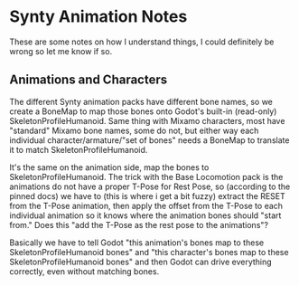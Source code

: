 # Synty Animation Notes

These are some notes on how I understand things, I could definitely be wrong so let me know if so.

## Animations and Characters

The different Synty animation packs have different bone names, so we create a BoneMap to map those bones onto Godot's
built-in (read-only) SkeletonProfileHumanoid. Same thing with Mixamo characters, most have "standard" Mixamo bone names,
some do not, but either way each individual character/armature/"set of bones" needs a BoneMap to translate it to match
SkeletonProfileHumanoid.

It's the same on the animation side, map the bones to SkeletonProfileHumanoid. The trick with the Base Locomotion pack
is the animations do not have a proper T-Pose for Rest Pose, so (according to the pinned docs) we have to (this is where
i get a bit fuzzy) extract the RESET from the T-Pose animation, then apply the offset from the T-Pose to each individual
animation so it knows where the animation bones should "start from." Does this "add the T-Pose as the rest pose to the
animations"?

Basically we have to tell Godot "this animation's bones map to these SkeletonProfileHumanoid bones" and "this
character's bones map to these SkeletonProfileHumanoid bones" and then Godot can drive everything correctly, even
without matching bones.
